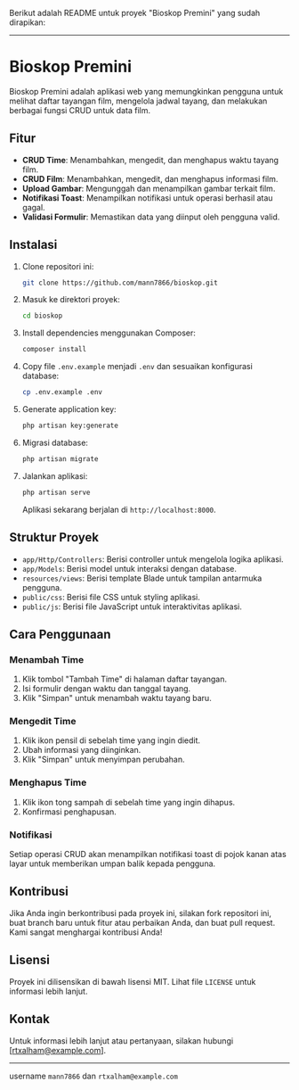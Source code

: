 Berikut adalah README untuk proyek "Bioskop Premini" yang sudah dirapikan:

---

# Bioskop Premini

Bioskop Premini adalah aplikasi web yang memungkinkan pengguna untuk melihat daftar tayangan film, mengelola jadwal tayang, dan melakukan berbagai fungsi CRUD untuk data film.

## Fitur

- **CRUD Time**: Menambahkan, mengedit, dan menghapus waktu tayang film.
- **CRUD Film**: Menambahkan, mengedit, dan menghapus informasi film.
- **Upload Gambar**: Mengunggah dan menampilkan gambar terkait film.
- **Notifikasi Toast**: Menampilkan notifikasi untuk operasi berhasil atau gagal.
- **Validasi Formulir**: Memastikan data yang diinput oleh pengguna valid.

## Instalasi

1. Clone repositori ini:

    ```bash
    git clone https://github.com/mann7866/bioskop.git
    ```

2. Masuk ke direktori proyek:

    ```bash
    cd bioskop
    ```

3. Install dependencies menggunakan Composer:

    ```bash
    composer install
    ```

4. Copy file `.env.example` menjadi `.env` dan sesuaikan konfigurasi database:

    ```bash
    cp .env.example .env
    ```

5. Generate application key:

    ```bash
    php artisan key:generate
    ```

6. Migrasi database:

    ```bash
    php artisan migrate
    ```

7. Jalankan aplikasi:

    ```bash
    php artisan serve
    ```

    Aplikasi sekarang berjalan di `http://localhost:8000`.

## Struktur Proyek

- `app/Http/Controllers`: Berisi controller untuk mengelola logika aplikasi.
- `app/Models`: Berisi model untuk interaksi dengan database.
- `resources/views`: Berisi template Blade untuk tampilan antarmuka pengguna.
- `public/css`: Berisi file CSS untuk styling aplikasi.
- `public/js`: Berisi file JavaScript untuk interaktivitas aplikasi.

## Cara Penggunaan

### Menambah Time

1. Klik tombol "Tambah Time" di halaman daftar tayangan.
2. Isi formulir dengan waktu dan tanggal tayang.
3. Klik "Simpan" untuk menambah waktu tayang baru.

### Mengedit Time

1. Klik ikon pensil di sebelah time yang ingin diedit.
2. Ubah informasi yang diinginkan.
3. Klik "Simpan" untuk menyimpan perubahan.

### Menghapus Time

1. Klik ikon tong sampah di sebelah time yang ingin dihapus.
2. Konfirmasi penghapusan.

### Notifikasi

Setiap operasi CRUD akan menampilkan notifikasi toast di pojok kanan atas layar untuk memberikan umpan balik kepada pengguna.

## Kontribusi

Jika Anda ingin berkontribusi pada proyek ini, silakan fork repositori ini, buat branch baru untuk fitur atau perbaikan Anda, dan buat pull request. Kami sangat menghargai kontribusi Anda!

## Lisensi

Proyek ini dilisensikan di bawah lisensi MIT. Lihat file `LICENSE` untuk informasi lebih lanjut.

## Kontak

Untuk informasi lebih lanjut atau pertanyaan, silakan hubungi [rtxalham@example.com].

---

username `mann7866` dan `rtxalham@example.com` 
